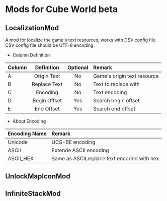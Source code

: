 Mods for Cube World beta
===
LocalizationMod
---
A mod for localize the game's text resources, works with CSV config file.
CSV config file should be UTF-8 encoding.
* Column Definition

|Column         |Definition     |Optional|Remark                      |
| ------------- |:-------------:|:------:|:-------------------------- |
|A              |Origin Text    |No      |Game's origin text resource |
|B              |Replace Text   |No      |Text to replace with        |
|C              |Encoding       |No      |Text encoding               |
|D              |Begin Offset   |Yes     |Search begin offset         |
|E              |End Offset     |Yes     |Search end offset           |

* About Encoding

|Encoding Name  |Remark                                     |
| ------------- |:----------------------------------------- |
|Unicode        |UCS-BE encoding                            |
|ASCII          |Extende ASCII encoding                     |
|ASCII_HEX      |Same as ASCII,replace text encoded with hex|
  

UnlockMapIconMod
---
InfiniteStackMod
---

